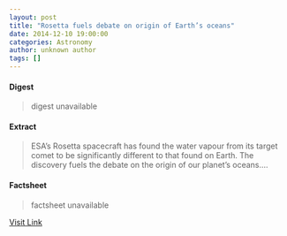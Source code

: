 ```yaml
---
layout: post
title: "Rosetta fuels debate on origin of Earth’s oceans"
date: 2014-12-10 19:00:00
categories: Astronomy
author: unknown author
tags: []
---
```



#### Digest
>digest unavailable

#### Extract
>ESA’s Rosetta spacecraft has found the water vapour from its target comet to be significantly different to that found on Earth. The discovery fuels the debate on the origin of our planet’s oceans....

#### Factsheet
>factsheet unavailable

[Visit Link](http://www.esa.int/Our_Activities/Space_Science/Rosetta/Rosetta_fuels_debate_on_origin_of_Earth_s_oceans)


